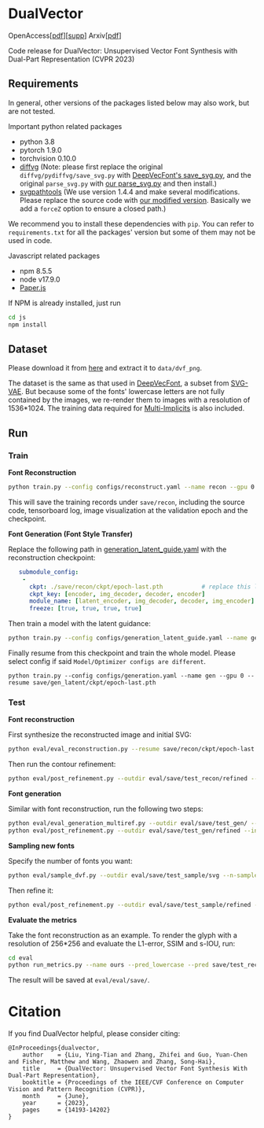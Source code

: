 # DualVector

OpenAccess[[pdf](https://openaccess.thecvf.com/content/CVPR2023/papers/Liu_DualVector_Unsupervised_Vector_Font_Synthesis_With_Dual-Part_Representation_CVPR_2023_paper.pdf)][[supp](https://openaccess.thecvf.com/content/CVPR2023/supplemental/Liu_DualVector_Unsupervised_Vector_CVPR_2023_supplemental.zip)]
Arxiv[[pdf](https://arxiv.org/abs/2305.10462)]

Code release for DualVector: Unsupervised Vector Font Synthesis with Dual-Part Representation (CVPR 2023)


## Requirements

In general, other versions of the packages listed below may also work, but are not tested. 

Important python related packages
- python 3.8
- pytorch 1.9.0
- torchvision 0.10.0
- [diffvg](https://github.com/BachiLi/diffvg) (Note: please first replace the original `diffvg/pydiffvg/save_svg.py` with [DeepVecFont's save_svg.py](https://github.com/yizhiwang96/deepvecfont/blob/master/data_utils/save_svg.py), and the original `parse_svg.py` with [our parse_svg.py](./eval/diffvg_parse_svg.py) and then install.)
- [svgpathtools](https://github.com/mathandy/svgpathtools) (We use version 1.4.4 and make several modifications. Please replace the source code with [our modified version](./eval/svgpathtools_modified). Basically we add a `forceZ` option to ensure a closed path.)

We recommend you to install these dependencies with `pip`.  You can refer to `requirements.txt` for all the packages' version but some of them may not be used in code. 

Javascript related packages

- npm 8.5.5
- node v17.9.0
- [Paper.js](https://github.com/paperjs/paper.js)

If NPM is already installed, just run

```bash
cd js
npm install
```

## Dataset

Please download it from [here](https://drive.google.com/file/d/1quWgaU7-QiLQ8TNGuGnTJPFsGf4um0pK/view?usp=share_link) and extract it to `data/dvf_png`.

The dataset is the same as that used in [DeepVecFont](https://github.com/yizhiwang96/deepvecfont), a subset from [SVG-VAE](https://github.com/magenta/magenta/tree/main/magenta/models/svg_vae).  But because some of the fonts' lowercase letters are not fully contained by the images, we re-render them to images with a resolution of 1536*1024. The training data required for [Multi-Implicits](https://github.com/preddy5/multi_implicit_fonts) is also included.

## Run

### Train

**Font Reconstruction**

```bash
python train.py --config configs/reconstruct.yaml --name recon --gpu 0
```

This will save the training records under `save/recon`, including the source code, tensorboard log, image visualization at the validation epoch and the checkpoint.

**Font Generation (Font Style Transfer)**

Replace the following path in [generation_latent_guide.yaml](./configs/generation_latent_guide.yaml) with the reconstruction checkpoint:

```yaml
   submodule_config:
    - 
      ckpt: ./save/recon/ckpt/epoch-last.pth           # replace this line with your checkpoint
      ckpt_key: [encoder, img_decoder, decoder, encoder]
      module_name: [latent_encoder, img_decoder, decoder, img_encoder]
      freeze: [true, true, true, true]
```

Then train a model with the latent guidance:

```bash
python train.py --config configs/generation_latent_guide.yaml --name gen_latent --gpu 0
```

Finally resume from this checkpoint and train the whole model. Please select config if said `Model/Optimizer configs are different`.

```
python train.py --config configs/generation.yaml --name gen --gpu 0 --resume save/gen_latent/ckpt/epoch-last.pth
```

### Test

**Font reconstruction**

First synthesize the reconstructed image and initial SVG:

```bash
python eval/eval_reconstruction.py --resume save/recon/ckpt/epoch-last.pth --outdir eval/save/test_recon # initial SVG
```

Then run the contour refinement:

```bash
python eval/post_refinement.py --outdir eval/save/test_recon/refined --input eval/save/test_recon/rec_init/ --fmin 0 --fmax 200 # refinement
```

**Font generation**

Similar with font reconstruction, run the following two steps:

```bash
python eval/eval_generation_multiref.py --outdir eval/save/test_gen/ --resume save/gen/ckpt/epoch-last.pth # initial SVG
python eval/post_refinement.py --outdir eval/save/test_gen/refined --input eval/save/test_gen/rec_init/ --fmin 0 --fmax 200 # refinement
```

**Sampling new fonts**

Specify the number of fonts you want:

```bash
python eval/sample_dvf.py --outdir eval/save/test_sample/svg --n-sample 10 # initial SVG
```

Then refine it:

```bash
python eval/post_refinement.py --outdir eval/save/test_sample/refined --input eval/save/test_sample/svg/ --fmin 0 --fmax 20 # refinement
```

**Evaluate the metrics**

Take the font reconstruction as an example. To render the glyph with a resolution of 256*256 and evaluate the L1-error, SSIM and s-IOU, run:

```bash
cd eval
python run_metrics.py --name ours --pred_lowercase --pred save/test_recon/refined --ff {0:02d}_p4.svg --fontmin 0 --fontmax 200 --glyph 52 --res 256
```

The result will be saved at `eval/eval/save/`.

# Citation
If you find DualVector helpful, please consider citing:
```
@InProceedings{dualvector,
    author    = {Liu, Ying-Tian and Zhang, Zhifei and Guo, Yuan-Chen and Fisher, Matthew and Wang, Zhaowen and Zhang, Song-Hai},
    title     = {DualVector: Unsupervised Vector Font Synthesis With Dual-Part Representation},
    booktitle = {Proceedings of the IEEE/CVF Conference on Computer Vision and Pattern Recognition (CVPR)},
    month     = {June},
    year      = {2023},
    pages     = {14193-14202}
}
```